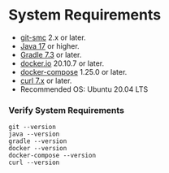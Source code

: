 # System Requirements

* [git-smc](https://git-scm.com/)  2.x or later.
* [Java 17](https://adoptium.net/releases.html?variant=openjdk17&jvmVariant=hotspot) or higher. 
* [Gradle 7.3](https://gradle.org/install/) or later.
* [docker.io](https://linuxconfig.org/how-to-install-docker-on-ubuntu-20-04-lts-focal-fossa) 20.10.7  or later. 
* [docker-compose](https://linuxconfig.org/how-to-install-docker-compose-on-ubuntu-20-04-focal-fossa-linux) 1.25.0 or later.
* [curl 7.x](https://curl.haxx.se/) or later.
* Recommended OS: Ubuntu 20.04 LTS

### Verify System Requirements
```
git --version
java --version
gradle --version
docker --version
docker-compose --version
curl --version
```


